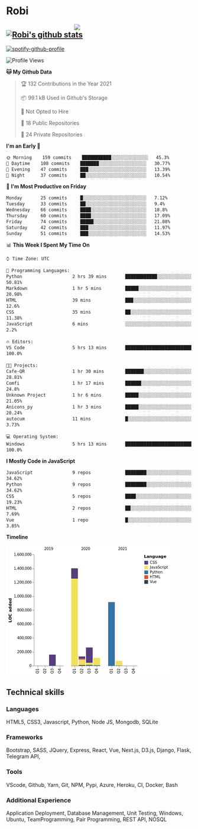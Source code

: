 # Robi

<img align='right' src='https://thumbs.gfycat.com/BleakGorgeousAmoeba-size_restricted.gif' width='320'>

[![Robi's github stats](https://github-readme-stats-lime-theta.vercel.app/api?username=robimez&count_private=true&show_icons=true&theme=dark)](https://github.com/RobiMez/github-readme-stats)
---

[![spotify-github-profile](https://spotify-github-profile.vercel.app/api/view?uid=vy6ne4sn1wcemvxhp0qti58n5&cover_image=true&theme=novatorem)](https://spotify-github-profile.vercel.app/api/view?uid=vy6ne4sn1wcemvxhp0qti58n5&redirect=true)



<!--START_SECTION:waka-->
![Profile Views](http://img.shields.io/badge/Profile%20Views-5-blue)

**🐱 My Github Data** 

> 🏆 132 Contributions in the Year 2021
 > 
> 📦 99.1 kB Used in Github's Storage 
 > 
> 🚫 Not Opted to Hire
 > 
> 📜 18 Public Repositories 
 > 
> 🔑 24 Private Repositories  
 > 
**I'm an Early 🐤** 

```text
🌞 Morning    159 commits    ███████████░░░░░░░░░░░░░░   45.3% 
🌆 Daytime    108 commits    ███████░░░░░░░░░░░░░░░░░░   30.77% 
🌃 Evening    47 commits     ███░░░░░░░░░░░░░░░░░░░░░░   13.39% 
🌙 Night      37 commits     ██░░░░░░░░░░░░░░░░░░░░░░░   10.54%

```
📅 **I'm Most Productive on Friday** 

```text
Monday       25 commits     █░░░░░░░░░░░░░░░░░░░░░░░░   7.12% 
Tuesday      33 commits     ██░░░░░░░░░░░░░░░░░░░░░░░   9.4% 
Wednesday    66 commits     ████░░░░░░░░░░░░░░░░░░░░░   18.8% 
Thursday     60 commits     ████░░░░░░░░░░░░░░░░░░░░░   17.09% 
Friday       74 commits     █████░░░░░░░░░░░░░░░░░░░░   21.08% 
Saturday     42 commits     ███░░░░░░░░░░░░░░░░░░░░░░   11.97% 
Sunday       51 commits     ███░░░░░░░░░░░░░░░░░░░░░░   14.53%

```


📊 **This Week I Spent My Time On** 

```text
⌚︎ Time Zone: UTC

💬 Programming Languages: 
Python                   2 hrs 39 mins       ████████████░░░░░░░░░░░░░   50.81% 
Markdown                 1 hr 5 mins         █████░░░░░░░░░░░░░░░░░░░░   20.98% 
HTML                     39 mins             ███░░░░░░░░░░░░░░░░░░░░░░   12.6% 
CSS                      35 mins             ██░░░░░░░░░░░░░░░░░░░░░░░   11.38% 
JavaScript               6 mins              ░░░░░░░░░░░░░░░░░░░░░░░░░   2.2%

🔥 Editors: 
VS Code                  5 hrs 13 mins       █████████████████████████   100.0%

🐱‍💻 Projects: 
Cafe-QR                  1 hr 30 mins        ███████░░░░░░░░░░░░░░░░░░   28.81% 
Comfi                    1 hr 17 mins        ██████░░░░░░░░░░░░░░░░░░░   24.8% 
Unknown Project          1 hr 6 mins         █████░░░░░░░░░░░░░░░░░░░░   21.05% 
Anicons_py               1 hr 3 mins         █████░░░░░░░░░░░░░░░░░░░░   20.24% 
autocum                  11 mins             █░░░░░░░░░░░░░░░░░░░░░░░░   3.73%

💻 Operating System: 
Windows                  5 hrs 13 mins       █████████████████████████   100.0%

```

**I Mostly Code in JavaScript** 

```text
JavaScript               9 repos             ████████░░░░░░░░░░░░░░░░░   34.62% 
Python                   9 repos             ████████░░░░░░░░░░░░░░░░░   34.62% 
CSS                      5 repos             ████░░░░░░░░░░░░░░░░░░░░░   19.23% 
HTML                     2 repos             ██░░░░░░░░░░░░░░░░░░░░░░░   7.69% 
Vue                      1 repo              █░░░░░░░░░░░░░░░░░░░░░░░░   3.85%

```


**Timeline**

![Chart not found](https://raw.githubusercontent.com/RobiMez/RobiMez/master/charts/bar_graph.png) 


<!--END_SECTION:waka-->

## Technical skills

### Languages

HTML5, CSS3, Javascript, Python, Node JS, Mongodb, SQLite

### Frameworks

Bootstrap, SASS, JQuery, Express, React, Vue, Next.js,
D3.js, Django, Flask, Telegram API,

### Tools

VScode, Github, Yarn, Git, NPM, Pypi, Azure, Heroku, CI, Docker, Bash

### Additional Experience

Application Deployment, Database Management, Unit Testing, Windows, Ubuntu, TeamProgramming, Pair Programming, REST API, NOSQL
